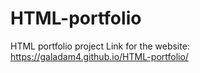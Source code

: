 # HTML-portfolio
HTML portfolio project
Link for the website:
https://galadam4.github.io/HTML-portfolio/
